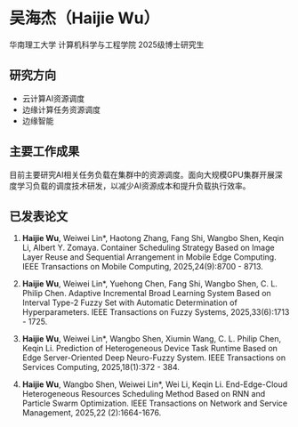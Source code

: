 # 吴海杰（Haijie Wu）

华南理工大学 计算机科学与工程学院 2025级博士研究生 

## 研究方向

- 云计算AI资源调度
- 边缘计算任务资源调度
- 边缘智能

## 主要工作成果

目前主要研究AI相关任务负载在集群中的资源调度。面向大规模GPU集群开展深度学习负载的调度技术研发，以减少AI资源成本和提升负载执行效率。

## 已发表论文

1. **Haijie Wu**, Weiwei Lin*, Haotong Zhang, Fang Shi, Wangbo Shen, Keqin Li, Albert Y. Zomaya. Container Scheduling Strategy Based on Image Layer Reuse and Sequential Arrangement in Mobile Edge Computing. IEEE Transactions on Mobile Computing, 2025,24(9):8700 - 8713.

2. **Haijie Wu**, Weiwei Lin*, Yuehong Chen, Fang Shi, Wangbo Shen, C. L. Philip Chen. Adaptive Incremental Broad Learning System Based on Interval Type-2 Fuzzy Set with Automatic Determination of Hyperparameters.  IEEE Transactions on Fuzzy Systems, 2025,33(6):1713 - 1725.

3. **Haijie Wu**, Weiwei Lin*, Wangbo Shen, Xiumin Wang, C. L. Philip Chen, Keqin Li. Prediction of Heterogeneous Device Task Runtime Based on Edge Server-Oriented Deep Neuro-Fuzzy System.  IEEE Transactions on Services Computing, 2025,18(1):372 - 384.

4. **Haijie Wu**, Wangbo Shen, Weiwei Lin*, Wei Li, Keqin Li. End-Edge-Cloud Heterogeneous Resources Scheduling Method Based on RNN and Particle Swarm Optimization.  IEEE Transactions on Network and Service Management, 2025,22 (2):1664-1676.

